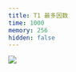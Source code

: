 ```yaml
---
title: T1 最多因数
time: 1000
memory: 256
hidden: false
---
```


![](http://ww1.sinaimg.cn/large/618359cbgy1fl42txiv5jj20y00l8n2l.jpg)
